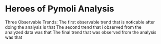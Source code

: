 # Heroes of Pymoli Analysis
Three Observable Trends:
The first observable trend that is noticable after doing the analysis is that 
The second trend that i observed from the analyzed data was that
The final trend that was observed from the analysis was that
